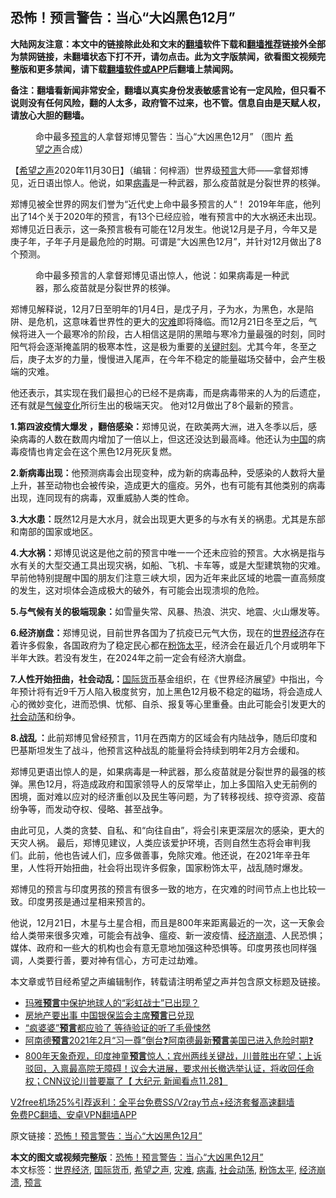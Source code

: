  <h2>恐怖！预言警告：当心“大凶黑色12月”</h2> <p class="notice"><b>大陆网友注意：本文中的链接除此处和文末的<a href="https://github.com/bannedbook/fanqiang" >翻墙</a>软件下载和<a href="https://github.com/killgcd/justmysocks/blob/master/README.md">翻墙推荐</a>链接外全部为禁网链接，未翻墙状态下打不开，请勿点击。此为文字版禁闻，欲看图文视频完整版和更多禁闻，请下载<a href="https://github.com/bannedbook/fanqiang">翻墙软件或APP</a>后翻墙上禁闻网。</p><p>备注：翻墙看新闻非常安全，翻墙以真实身份发表敏感言论有一定风险，但只看不说则没有任何风险，翻的人太多，政府管不过来，也不管。信息自由是天赋人权，请放心大胆的翻墙。</b></p>  <div class="entry"> <figure><figcaption>命中最多<a href="https://www.bannedbook.org/bnews/tag/%e9%a2%84%e8%a8%80/" class="st_tag internal_tag" rel="tag" title="标签 预言 下的日志">预言</a>的人拿督郑博见警告：当心“大凶黑色12月” （图片  <a href="https://www.bannedbook.org/bnews/tag/%e5%b8%8c%e6%9c%9b%e4%b9%8b%e5%a3%b0/" class="st_tag internal_tag" rel="tag" title="标签 希望之声 下的日志">希望之声</a>合成）</figcaption></figure> <p>【<span class='wp_keywordlink_affiliate'><a href="https://www.soundofhope.org" title="希望之声" target="_blank">希望之声</a></span>2020年11月30日】（编辑：何梓涵）世界级<span class='wp_keywordlink'><a href="https://www.bannedbook.org/forum5/" title="预言玄学禁书下载" rel="nofollow">预言</a></span>大师——拿督郑博见，近日语出惊人。他说，如果<a href="https://www.bannedbook.org/bnews/tag/%e7%97%85%e6%af%92/" class="st_tag internal_tag" rel="tag" title="标签 病毒 下的日志">病毒</a>是一种武器，那么疫苗就是分裂世界的核弹。</p> <p>郑博见被全世界的网友们誉为“近代史上命中最多预言的人“！ 2019年年底，他列出了14个关于2020年的预言，有13个已经应验，唯有预言中的大水祸还未出现。 郑博见近日表示，这一条预言极有可能在12月发生。他说12月是子月，今年又是庚子年，子年子月是最危险的时期。可谓是“大凶黑色12月”，并针对12月做出了8个预测。</p> <figure><figcaption>命中最多预言的人拿督郑博见语出惊人，他说：如果病毒是一种武器，那么疫苗就是分裂世界的核弹。</figcaption></figure> <p>郑博见解释说，12月7日至明年的1月4日，是戊子月，子为水，为黑色，水是陷阱、是危机，这意味着世界性的更大的<a href="https://www.bannedbook.org/bnews/tag/%E7%81%BE%E9%9A%BE/" class="st_tag internal_tag" rel="tag" title="标签 灾难 下的日志">灾难</a>即将降临。而12月21日冬至之后，气候将进入一个最寒冷的阶段，古人相信这是阴的黑暗与寒冷力量最强的时刻，同时阳气将会逐渐掩盖阴的极寒本性，这是极为重要的<span class='wp_keywordlink'><a href="https://www.bannedbook.org/forum2/topic151.html" title="关键时刻：李鹏日记" target="_blank">关键时刻</a></span>。尤其今年，冬至之后，庚子太岁的力量，慢慢进入尾声，在今年不稳定的能量磁场交替中，会产生极端的灾难。</p> <p>他还表示，其实现在我们最担心的已经不是病毒，而是病毒带来的人为的后遗症，还有就是<span class='wp_keywordlink'><a href="https://www.bannedbook.org/bnews/ssgc/20180904/993719.html" title="《魔鬼在统治着我们的世界(23)：环保主义(上)》" target="_blank">气候变化</a></span>所衍生出的极端天灾。 他对12月做出了8个最新的预言。</p>  <p><strong>1.第四波疫情大爆发 ，翻倍感染：</strong>郑博见说，在欧美两大洲，进入冬季以后，感染病毒的人数在数周内增加了一倍以上，但这还没达到最高峰。他还认为<span class='wp_keywordlink_affiliate'><a href="https://www.bannedbook.org/" title="中国" target="_blank">中国</a></span>的病毒疫情也肯定会在这个黑色12月死灰复燃。</p> <p><strong>2.新病毒出现：</strong>他预测病毒会出现变种，成为新的病毒品种，受感染的人数将大量上升，甚至动物也会被传染，造成更大的瘟疫。另外，也有可能有其他类别的病毒出现，连同现有的病毒，双重威胁人类的性命。</p> <p><strong>3.大水患：</strong>既然12月是大水月，就会出现更大更多的与水有关的祸患。尤其是东部和南部的国家或地区。</p> <p><strong>4.大水祸：</strong>郑博见说这是他之前的预言中唯一一个还未应验的预言。大水祸是指与水有关的大型交通工具出现灾祸，如船、飞机、卡车等，或是大型建筑物的灾难。早前他特别提醒中国的朋友们注意三峡大坝，因为近年来此区域的地震一直高频度的发生，这对坝体会造成极大的破外，有可能会出现溃坝的危险。</p>  <p><strong>5.与气候有关的极端现象：</strong>如雪量失常、风暴、热浪、洪灾、地震、火山爆发等。</p> <p><strong>6.经济崩盘：</strong>郑博见说，目前世界各国为了抗疫已元气大伤，现在的<a href="https://www.bannedbook.org/bnews/tag/%E4%B8%96%E7%95%8C%E7%BB%8F%E6%B5%8E/" class="st_tag internal_tag" rel="tag" title="标签 世界经济 下的日志">世界经济</a>存在着许多假象，各国政府为了稳定民心都在<a href="https://www.bannedbook.org/bnews/tag/%E7%B2%89%E9%A5%B0%E5%A4%AA%E5%B9%B3/" class="st_tag internal_tag" rel="tag" title="标签 粉饰太平 下的日志">粉饰太平</a>，经济会在最近几个月或明年下半年大跌。若没有发生，在2024年之前一定会有经济大崩盘。</p> <p><strong>7.人性开始扭曲，社会动乱：</strong><a href="https://www.bannedbook.org/bnews/tag/%E5%9B%BD%E9%99%85%E8%B4%A7%E5%B8%81/" class="st_tag internal_tag" rel="tag" title="标签 国际货币 下的日志">国际货币</a>基金组织，在《世界经济展望》中指出，今年预计将有近9千万人陷入极度贫穷，加上黑色12月极不稳定的磁场，将会造成人心的微妙变化，进而恐惧、忧郁、自杀、报复等心里重叠。由此可能会引发更大的<a href="https://www.bannedbook.org/bnews/tag/%E7%A4%BE%E4%BC%9A%E5%8A%A8%E8%8D%A1/" class="st_tag internal_tag" rel="tag" title="标签 社会动荡 下的日志">社会动荡</a>和纷争。</p> <p><strong>8.战乱 ：</strong>此前郑博见曾经预言，11月在西南方的区域会有内陆战争，随后印度和巴基斯坦发生了战斗，他预言这种战乱的能量将会持续到明年2月方会缓和。</p>  <p>郑博见更语出惊人的是，如果病毒是一种武器，那么疫苗就是分裂世界的最强的核弹。黑色12月，将造成政府和国家领导人的反常举止，加上多国陷入史无前例的困境，面对难以应对的经济重创以及民生等问题，为了转移视线、掠夺资源、疫苗纷争等，而发动夺权、侵略、甚至战争。</p> <p>由此可见，人类的贪婪、自私、和“向往自由”，将会引来更深层次的感染，更大的天灾人祸。 最后，郑博见建议，人类应该爱护环境，否则自然生态将会审判我们。此前，他也告诫人们，应多做善事，免除灾难。他还说，在2021年辛丑年里，人性将开始扭曲，社会将出现许多假象，国家粉饰太平，战乱随时爆发。</p> <p>郑博见的预言与印度男孩的预言有很多一致的地方，在灾难的时间节点上也比较一致。印度男孩是通过星相来预言的。</p> <p>他说，12月21日，木星与土星合相，而且是800年来距离最近的一次，这一天象会给人类带来很多灾难，可能会有战争、瘟疫、新一波疫情、<a href="https://www.bannedbook.org/bnews/tag/%E7%BB%8F%E6%B5%8E%E5%B4%A9%E6%BA%83/" class="st_tag internal_tag" rel="tag" title="标签 经济崩溃 下的日志">经济崩溃</a>、人民恐惧；媒体、政府和一些大的机构也会有意无意地加强这种恐惧等。印度男孩也同样强调，人类要行善，要对神有信心，方可走过劫难。</p>  <p>本文章或节目经希望之声编辑制作，转载请注明希望之声并包含原文标题及链接。</p> <ul class='op-related-articles' title='相关阅读'> <li><a href='https://www.bannedbook.org/bnews/comments/20201201/1439858.html' target='_blank'>玛雅<b>预言</b>中保护地球人的“彩虹战士”已出现？</a></li> <li><a href='https://www.bannedbook.org/bnews/finance/20201201/1439844.html' target='_blank'>房地产要出事 中国银保监会主席<b>预言</b>已兑现</a></li> <li><a href='https://www.bannedbook.org/bnews/comments/20201130/1439448.html' target='_blank'>“疯婆婆”<b>预言</b>都应验了 等待验证的听了毛骨悚然</a></li> <li><a href='https://www.bannedbook.org/bnews/bannedvideo/20201130/1439348.html' target='_blank'>阿南德<b>预言</b>2021年2月“习一尊”倒台❓阿南德最新<b>预言</b>美国已进入危险时期❓</a></li> <li><a href='https://www.bannedbook.org/bnews/bannedvideo/20201129/1439008.html' target='_blank'>800年天象奇观，印度神童<b>预言</b>惊人；宾州两线关键战，川普胜出在望；上诉驳回，入禀最高院无障碍！议会大进展，要求州长撤选举认证，将收回任命权；CNN议论川普要赢了【 大纪元 新闻看点11.28】</a></li> </ul> <p class="texttj"> <a href="https://www.bannedbook.org/forum23/topic22702.html" target="_blank">V2free机场25%引荐返利：全平台免费SS/V2ray节点+经济套餐高速翻墙</a><br/> <a href="https://github.com/bannedbook/fanqiang/wiki/%E7%A6%81%E9%97%BB%E7%BD%91%E5%AE%89%E5%8D%93%E7%BF%BB%E5%A2%99%E6%96%B0%E9%97%BBAPP" target="_blank">免费PC翻墙、安卓VPN翻墙APP</a></p><p>原文链接：<a class="src_link"  href="https://www.soundofhope.org/post/448648" target="_blank">恐怖！预言警告：当心“大凶黑色12月”</a></p><a name='sharetosocial'></a>       <div><b>本文的图文或视频完整版</b>：<a href='https://www.bannedbook.org/bnews/comments/20201201/1439857.html'>恐怖！预言警告：当心“大凶黑色12月”</a></div>  </div><!--END ENTRY--> <div class="postfooter"> <div>本文标签：<a href="https://www.bannedbook.org/bnews/tag/%E4%B8%96%E7%95%8C%E7%BB%8F%E6%B5%8E/" rel="tag">世界经济</a>, <a href="https://www.bannedbook.org/bnews/tag/%E5%9B%BD%E9%99%85%E8%B4%A7%E5%B8%81/" rel="tag">国际货币</a>, <a href="https://www.bannedbook.org/bnews/tag/%e5%b8%8c%e6%9c%9b%e4%b9%8b%e5%a3%b0/" rel="tag">希望之声</a>, <a href="https://www.bannedbook.org/bnews/tag/%E7%81%BE%E9%9A%BE/" rel="tag">灾难</a>, <a href="https://www.bannedbook.org/bnews/tag/%e7%97%85%e6%af%92/" rel="tag">病毒</a>, <a href="https://www.bannedbook.org/bnews/tag/%E7%A4%BE%E4%BC%9A%E5%8A%A8%E8%8D%A1/" rel="tag">社会动荡</a>, <a href="https://www.bannedbook.org/bnews/tag/%E7%B2%89%E9%A5%B0%E5%A4%AA%E5%B9%B3/" rel="tag">粉饰太平</a>, <a href="https://www.bannedbook.org/bnews/tag/%E7%BB%8F%E6%B5%8E%E5%B4%A9%E6%BA%83/" rel="tag">经济崩溃</a>, <a href="https://www.bannedbook.org/bnews/tag/%e9%a2%84%e8%a8%80/" rel="tag">预言</a></div>  </div><!--END POSTFOOTER--> 